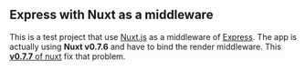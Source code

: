 ## Express with Nuxt as a middleware

This is a test project that use [Nuxt.js](https://github.com/nuxt/nuxt.js) as a middleware of [Express](https://expressjs.com/).
The app is actually using **Nuxt v0.7.6** and have to bind the render middleware.
This [**v0.7.7** of nuxt](https://github.com/nuxt/nuxt.js/releases/tag/v0.7.7) fix that problem.
